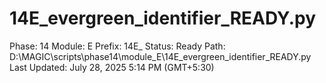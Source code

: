 # 14E_evergreen_identifier_READY.py

Phase: 14
Module: E
Prefix: 14E_
Status: Ready
Path: D:\MAGIC\scripts\phase14\module_E\14E_evergreen_identifier_READY.py
Last Updated: July 28, 2025 5:14 PM (GMT+5:30)